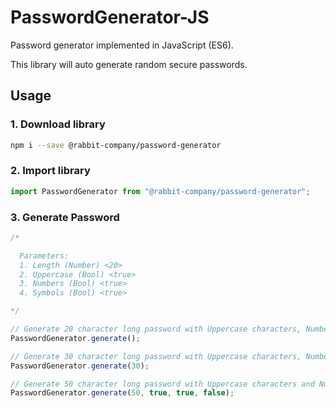 # PasswordGenerator-JS

Password generator implemented in JavaScript (ES6).

This library will auto generate random secure passwords.

## Usage

### 1. Download library
```bash
npm i --save @rabbit-company/password-generator
```

### 2. Import library
```js
import PasswordGenerator from "@rabbit-company/password-generator";
```

### 3. Generate Password
```js
/*

  Parameters:
  1. Length (Number) <20>
  2. Uppercase (Bool) <true>
  3. Numbers (Bool) <true>
  4. Symbols (Bool) <true>

*/

// Generate 20 character long password with Uppercase characters, Numbers and Symbols.
PasswordGenerator.generate();

// Generate 30 character long password with Uppercase characters, Numbers and Symbols.
PasswordGenerator.generate(30);

// Generate 50 character long password with Uppercase characters and Numbers.
PasswordGenerator.generate(50, true, true, false);
```